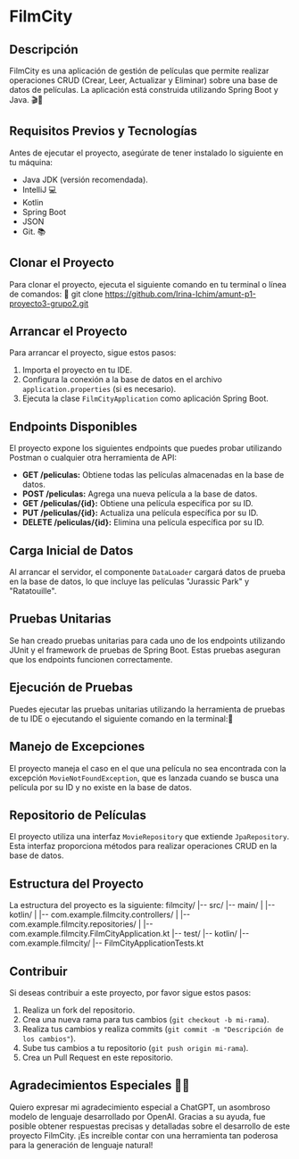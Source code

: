 
# FilmCity
## Descripción
FilmCity es una aplicación de gestión de películas que permite realizar operaciones CRUD (Crear, Leer, Actualizar y Eliminar) sobre una base de datos de películas. La aplicación está construida utilizando Spring Boot y Java. 🎬🎥

## Requisitos Previos y Tecnologías
Antes de ejecutar el proyecto, asegúrate de tener instalado lo siguiente en tu máquina:
- Java JDK (versión recomendada).
- IntelliJ 💻
- Kotlin
- Spring Boot
- JSON
- Git. 📚

## Clonar el Proyecto
Para clonar el proyecto, ejecuta el siguiente comando en tu terminal o línea de comandos: 🚀
git clone https://github.com/Irina-Ichim/amunt-p1-proyecto3-grupo2.git

## Arrancar el Proyecto
Para arrancar el proyecto, sigue estos pasos:
1. Importa el proyecto en tu IDE.
2. Configura la conexión a la base de datos en el archivo `application.properties` (si es necesario).
3. Ejecuta la clase `FilmCityApplication` como aplicación Spring Boot.

## Endpoints Disponibles
El proyecto expone los siguientes endpoints que puedes probar utilizando Postman o cualquier otra herramienta de API:

- **GET /peliculas:** Obtiene todas las películas almacenadas en la base de datos.
- **POST /peliculas:** Agrega una nueva película a la base de datos.
- **GET /peliculas/{id}:** Obtiene una película específica por su ID.
- **PUT /peliculas/{id}:** Actualiza una película específica por su ID.
- **DELETE /peliculas/{id}:** Elimina una película específica por su ID.

## Carga Inicial de Datos
Al arrancar el servidor, el componente `DataLoader` cargará datos de prueba en la base de datos, lo que incluye las películas "Jurassic Park" y "Ratatouille".

## Pruebas Unitarias
Se han creado pruebas unitarias para cada uno de los endpoints utilizando JUnit y el framework de pruebas de Spring Boot. Estas pruebas aseguran que los endpoints funcionen correctamente.

## Ejecución de Pruebas
Puedes ejecutar las pruebas unitarias utilizando la herramienta de pruebas de tu IDE o ejecutando el siguiente comando en la terminal:🧪


## Manejo de Excepciones
El proyecto maneja el caso en el que una película no sea encontrada con la excepción `MovieNotFoundException`, que es lanzada cuando se busca una película por su ID y no existe en la base de datos.

## Repositorio de Películas
El proyecto utiliza una interfaz `MovieRepository` que extiende `JpaRepository`. Esta interfaz proporciona métodos para realizar operaciones CRUD en la base de datos.

## Estructura del Proyecto
La estructura del proyecto es la siguiente:
filmcity/
|-- src/
|-- main/
| |-- kotlin/
| |-- com.example.filmcity.controllers/
| |-- com.example.filmcity.repositories/
| |-- com.example.filmcity.FilmCityApplication.kt
|-- test/
|-- kotlin/
|-- com.example.filmcity/
|-- FilmCityApplicationTests.kt


## Contribuir
Si deseas contribuir a este proyecto, por favor sigue estos pasos:
1. Realiza un fork del repositorio.
2. Crea una nueva rama para tus cambios (`git checkout -b mi-rama`).
3. Realiza tus cambios y realiza commits (`git commit -m "Descripción de los cambios"`).
4. Sube tus cambios a tu repositorio (`git push origin mi-rama`).
5. Crea un Pull Request en este repositorio.

## Agradecimientos Especiales 🙌🎉
Quiero expresar mi agradecimiento especial a ChatGPT, un asombroso modelo de lenguaje desarrollado por OpenAI. Gracias a su ayuda, fue posible obtener respuestas precisas y detalladas sobre el desarrollo de este proyecto FilmCity. ¡Es increíble contar con una herramienta tan poderosa para la generación de lenguaje natural!



